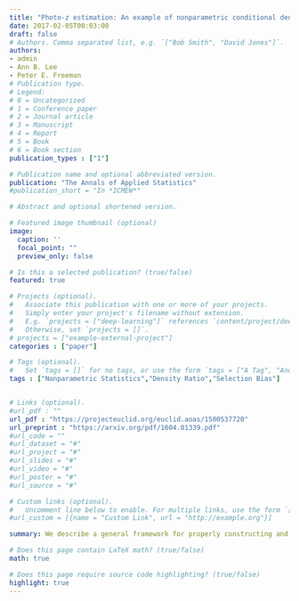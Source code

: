 ```yaml
---
title: "Photo-z estimation: An example of nonparametric conditional density estimation under selection bias"
date: 2017-02-05T00:03:00
draft: false
# Authors. Comma separated list, e.g. `["Bob Smith", "David Jones"]`.
authors:
- admin
- Ann B. Lee
- Peter E. Freeman
# Publication type.
# Legend:
# 0 = Uncategorized
# 1 = Conference paper
# 2 = Journal article
# 3 = Manuscript
# 4 = Report
# 5 = Book
# 6 = Book section
publication_types : ["1"]

# Publication name and optional abbreviated version.
publication: "The Annals of Applied Statistics"
#publication_short = "In *ICMEW*"

# Abstract and optional shortened version.

# Featured image thumbnail (optional)
image:
  caption: ''
  focal_point: ""
  preview_only: false

# Is this a selected publication? (true/false)
featured: true

# Projects (optional).
#   Associate this publication with one or more of your projects.
#   Simply enter your project's filename without extension.
#   E.g. `projects = ["deep-learning"]` references `content/project/deep-learning.md`.
#   Otherwise, set `projects = []`.
# projects = ["example-external-project"]
categories : ["paper"]

# Tags (optional).
#   Set `tags = []` for no tags, or use the form `tags = ["A Tag", "Another Tag"]` for one or more tags.
tags : ["Nonparametric Statistics","Density Ratio","Selection Bias"]


# Links (optional).
#url_pdf : ""
url_pdf : "https://projecteuclid.org/euclid.aoas/1500537720"
url_preprint : "https://arxiv.org/pdf/1604.01339.pdf"
#url_code = ""
#url_dataset = "#"
#url_project = "#"
#url_slides = "#"
#url_video = "#"
#url_poster = "#"
#url_source = "#"

# Custom links (optional).
#   Uncomment line below to enable. For multiple links, use the form `[{...}, {...}, {...}]`.
#url_custom = [{name = "Custom Link", url = "http://example.org"}]

summary: We describe a general framework for properly constructing and assessing nonparametric conditional density estimators under selection bias, and for combining two or more estimators for optimal performance. This leads to new improved photo-z estimators. We illustrate our methods on data from the Sloan Data Sky Survey and an application to galaxy-galaxy lensing. 

# Does this page contain LaTeX math? (true/false)
math: true

# Does this page require source code highlighting? (true/false)
highlight: true
---
```

